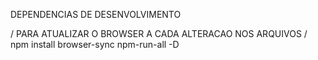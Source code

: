 DEPENDENCIAS DE DESENVOLVIMENTO

/ PARA ATUALIZAR O BROWSER A CADA ALTERACAO NOS ARQUIVOS /
npm install browser-sync npm-run-all -D

